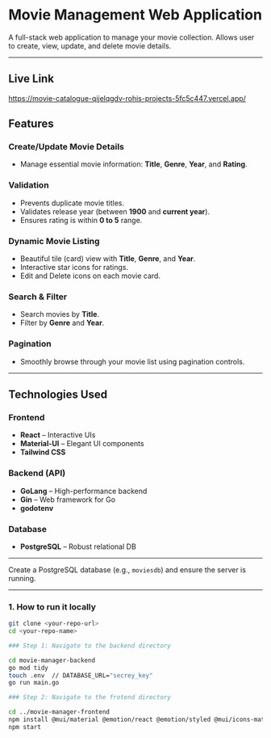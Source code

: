 #  Movie Management Web Application

A full-stack web application to manage your movie collection. Allows user to create, view, update, and delete movie details.

---
##  Live Link 
https://movie-catalogue-qijelqgdv-rohis-projects-5fc5c447.vercel.app/

##  Features

###  Create/Update Movie Details
- Manage essential movie information: **Title**, **Genre**, **Year**, and **Rating**.

### Validation
- Prevents duplicate movie titles.
- Validates release year (between **1900** and **current year**).
- Ensures rating is within **0 to 5** range.

### Dynamic Movie Listing
- Beautiful tile (card) view with **Title**, **Genre**, and **Year**.
- Interactive star icons for ratings.
- Edit and Delete icons on each movie card.

### Search & Filter
- Search movies by **Title**.
- Filter by **Genre** and **Year**.

### Pagination
- Smoothly browse through your movie list using pagination controls.

---

## Technologies Used

### Frontend
- **React** – Interactive UIs
- **Material-UI** – Elegant UI components
- **Tailwind CSS**

### Backend (API)
- **GoLang** – High-performance backend
- **Gin** – Web framework for Go
- **godotenv**

### Database
- **PostgreSQL** – Robust relational DB

---

Create a PostgreSQL database (e.g., `moviesdb`) and ensure the server is running.

---

### 1. How to run it locally 

```bash
git clone <your-repo-url>
cd <your-repo-name>

### Step 1: Navigate to the backend directory

cd movie-manager-backend
go mod tidy
touch .env  // DATABASE_URL="secrey_key"
go run main.go

### Step 2: Navigate to the frotend directory

cd ../movie-manager-frontend
npm install @mui/material @emotion/react @emotion/styled @mui/icons-material @mui/lab
npm start





